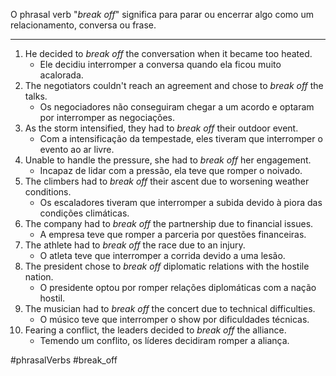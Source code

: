O phrasal verb "*break off*" significa para parar ou encerrar algo como um relacionamento, conversa ou frase.

---

1. He decided to _break off_ the conversation when it became too heated.
	- Ele decidiu interromper a conversa quando ela ficou muito acalorada.
2. The negotiators couldn't reach an agreement and chose to _break off_ the talks.
	- Os negociadores não conseguiram chegar a um acordo e optaram por interromper as negociações.
3. As the storm intensified, they had to _break off_ their outdoor event.
	- Com a intensificação da tempestade, eles tiveram que interromper o evento ao ar livre.
4. Unable to handle the pressure, she had to _break off_ her engagement.
	- Incapaz de lidar com a pressão, ela teve que romper o noivado.
5. The climbers had to _break off_ their ascent due to worsening weather conditions.
	- Os escaladores tiveram que interromper a subida devido à piora das condições climáticas.
6. The company had to _break off_ the partnership due to financial issues.
	- A empresa teve que romper a parceria por questões financeiras.
7. The athlete had to _break off_ the race due to an injury.
	- O atleta teve que interromper a corrida devido a uma lesão.
8. The president chose to _break off_ diplomatic relations with the hostile nation.
	- O presidente optou por romper relações diplomáticas com a nação hostil.
9. The musician had to _break off_ the concert due to technical difficulties.
	- O músico teve que interromper o show por dificuldades técnicas.
10. Fearing a conflict, the leaders decided to _break off_ the alliance.
	- Temendo um conflito, os líderes decidiram romper a aliança.

#phrasalVerbs 
#break_off
